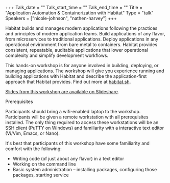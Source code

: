 +++
Talk_date = ""
Talk_start_time = ""
Talk_end_time = ""
Title = "Application Automation & Containerization with Habitat"
Type = "talk"
Speakers = ["nicole-johnson", "nathen-harvey"]
+++

Habitat builds and manages modern applications following the practices and principles of modern application teams.  Build applications of any flavor, from microservices to traditional applications.  Deploy applications in any operational environment from bare metal to containers.  Habitat provides consistent, repeatable, auditable applications that lower operational complexity and simplify development workflows.

This hands-on workshop is for anyone involved in building, deploying, or managing applications.  The workshop will give you experience running and building applications with Habitat and describe the application-first approach that Habitat provides.  Find out more at [habitat.sh](https://habitat.sh).

[Slides from this workshop are available on Slideshare](https://speakerdeck.com/nathenharvey/application-automation-and-containerization-with-habitat).

Prerequisites

Participants should bring a wifi-enabled laptop to the workshop.  Participants will be given a remote workstation with all prerequisites installed. The only thing required to access these workstations will be an SSH client (PuTTY on Windows) and familiarity with a interactive text editor (Vi/Vim, Emacs, or Nano).

It's best that participants of this workshop have some familiarity and comfort with the following:

* Writing code (of just about any flavor) in a text editor
* Working on the command line
* Basic system administration – installing packages, configuring those packages, starting service
